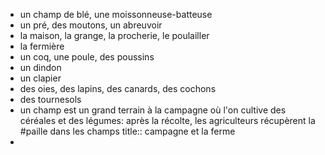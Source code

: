 - un champ de blé, une moissonneuse-batteuse
- un pré, des moutons, un abreuvoir
- la maison, la grange, la procherie, le poulailler
- la fermière
- un coq, une poule, des poussins
- un dindon
- un clapier
- des oies, des lapins, des canards, des cochons
- des tournesols
- un champ est un grand terrain à la campagne où l'on cultive des céréales et des légumes: après la récolte, les agriculteurs récupèrent la #paille dans les champs
  title:: campagne et la ferme
-